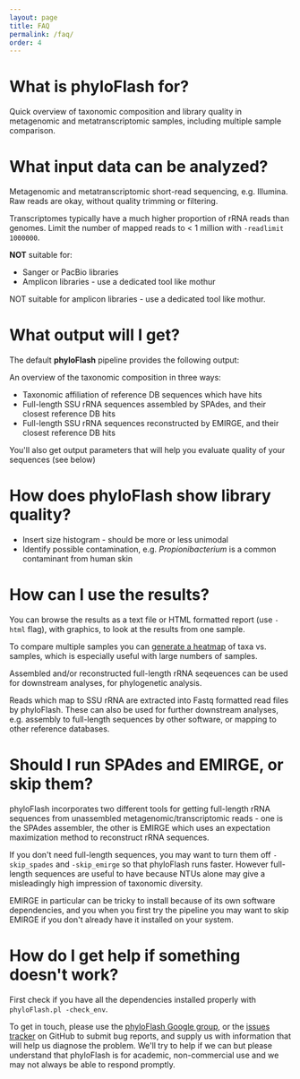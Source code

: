 ```yaml
---
layout: page
title: FAQ
permalink: /faq/
order: 4
---
```


# What is phyloFlash for?

Quick overview of taxonomic composition and library quality in metagenomic and metatranscriptomic samples, including multiple sample comparison.

# What input data can be analyzed?

Metagenomic and metatranscriptomic short-read sequencing, e.g. Illumina. Raw reads are okay, without quality trimming or filtering.

Transcriptomes typically have a much higher proportion of rRNA reads than genomes. Limit the number of mapped reads to < 1 million with `-readlimit 1000000`.

**NOT** suitable for:
 - Sanger or PacBio libraries
 - Amplicon libraries - use a dedicated tool like mothur

NOT suitable for amplicon libraries - use a dedicated tool like mothur.

# What output will I get?

The default **phyloFlash** pipeline provides the following output:

An overview of the taxonomic composition in three ways:
 - Taxonomic affiliation of reference DB sequences which have hits
 - Full-length SSU rRNA sequences assembled by SPAdes, and their closest reference DB hits
 - Full-length SSU rRNA sequences reconstructed by EMIRGE, and their closest reference DB hits

You'll also get output parameters that will help you evaluate quality of your sequences (see below)

# How does phyloFlash show library quality?

 - Insert size histogram - should be more or less unimodal
 - Identify possible contamination, e.g. *Propionibacterium* is a common contaminant from human skin

# How can I use the results?

You can browse the results as a text file or HTML formatted report (use `-html` flag), with graphics, to look at the results from one sample.

To compare multiple samples you can [generate a heatmap](multiple-samples.md) of taxa vs. samples, which is especially useful with large numbers of samples.

Assembled and/or reconstructed full-length rRNA seqeuences can be used for downstream analyses, for phylogenetic analysis.

Reads which map to SSU rRNA are extracted into Fastq formatted read files by phyloFlash. These can also be used for further downstream analyses, e.g. assembly to full-length sequences by other software, or mapping to other reference databases.

# Should I run SPAdes and EMIRGE, or skip them?

phyloFlash incorporates two different tools for getting full-length rRNA sequences from unassembled metagenomic/transcriptomic reads - one is the SPAdes assembler, the other is EMIRGE which uses an expectation maximization method to reconstruct rRNA sequences.

If you don't need full-length sequences, you may want to turn them off `-skip_spades` and `-skip_emirge` so that phyloFlash runs faster. However full-length sequences are useful to have because NTUs alone may give a misleadingly high impression of taxonomic diversity.

EMIRGE in particular can be tricky to install because of its own software dependencies, and you when you first try the pipeline you may want to skip EMIRGE if you don't already have it installed on your system.

# How do I get help if something doesn't work?

First check if you have all the dependencies installed properly with `phyloFlash.pl -check_env`.

To get in touch, please use the [phyloFlash Google group](https://groups.google.com/forum/#!forum/phyloflash), or the [issues tracker](https://github.com/HRGV/phyloFlash/issues) on GitHub to submit bug reports, and supply us with information that will help us diagnose the problem. We'll try to help if we can but please understand that phyloFlash is for academic, non-commercial use and we may not always be able to respond promptly.
